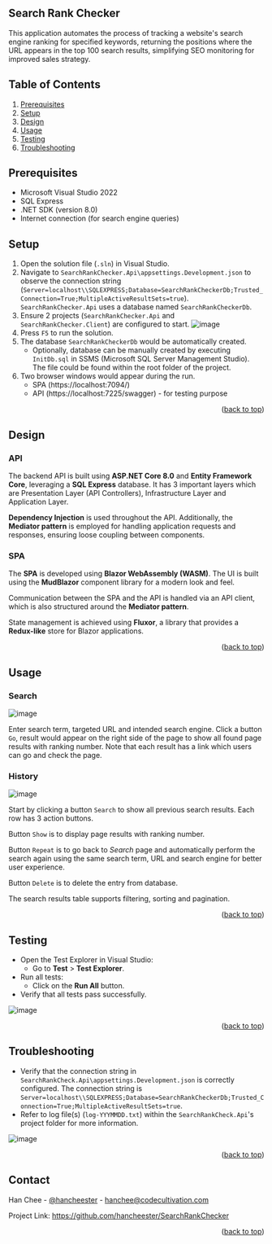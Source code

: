 <div id="top"></div>

## Search Rank Checker
This application automates the process of tracking a website's search engine ranking for specified keywords, returning the positions where the URL appears in the top 100 search results, simplifying SEO monitoring for improved sales strategy.


## Table of Contents 
1. [Prerequisites](#prerequisites) 
2. [Setup](#setup)
3. [Design](#design) 
4. [Usage](#usage) 
5. [Testing](#testing) 
6. [Troubleshooting](#troubleshooting) 


## Prerequisites 
- Microsoft Visual Studio 2022
- SQL Express
- .NET SDK (version 8.0) 
- Internet connection (for search engine queries)


## Setup
1. Open the solution file (`.sln`) in Visual Studio.
2. Navigate to `SearchRankChecker.Api\appsettings.Development.json` to observe the connection string (`Server=localhost\\SQLEXPRESS;Database=SearchRankCheckerDb;Trusted_Connection=True;MultipleActiveResultSets=true`). `SearchRankChecker.Api` uses a database named `SearchRankCheckerDb`. 
3. Ensure 2 projects (`SearchRankChecker.Api` and `SearchRankChecker.Client`) are configured to start.
   ![image](https://github.com/user-attachments/assets/c906a65e-02c3-4a20-ba94-d0b27de42c87)
5. Press `F5` to run the solution.
6. The database `SearchRankCheckerDb` would be automatically created.
	- Optionally, database can be manually created by executing `InitDb.sql` in SSMS (Microsoft SQL Server Management Studio). The file could be found within the root folder of the project.
7. Two browser windows would appear during the run.
	- SPA (https://localhost:7094/)
	- API (https://localhost:7225/swagger) - for testing purpose

<p align="right">(<a href="#top">back to top</a>)</p>

## Design
### API
The backend API is built using **ASP.NET Core 8.0** and **Entity Framework Core**, leveraging a **SQL Express** database. It has 3 important layers which are Presentation Layer (API Controllers), Infrastructure Layer and Application Layer. 

**Dependency Injection** is used throughout the API. Additionally, the **Mediator pattern** is employed for handling application requests and responses, ensuring loose coupling between components.

### SPA
The **SPA** is developed using **Blazor WebAssembly (WASM)**. The UI is built using the **MudBlazor** component library for a modern look and feel.

Communication between the SPA and the API is handled via an API client, which is also structured around the **Mediator pattern**.

State management is achieved using **Fluxor**, a library that provides a **Redux-like** store for Blazor applications.

<p align="right">(<a href="#top">back to top</a>)</p>

## Usage
### Search

![image](https://github.com/user-attachments/assets/3fa92714-6637-4c1c-9215-f7f9e342424e)

Enter search term, targeted URL and intended search engine. Click a button `Go`, result would appear on the right side of the page to show all found page results with ranking number. Note that each result has a link which users can go and check the page.

### History

![image](https://github.com/user-attachments/assets/289f3438-9cdb-4ce3-92c8-4025c24e664c)

Start by clicking a button `Search` to show all previous search results. 
Each row has 3 action buttons. 

Button `Show` is to display page results with ranking number. 

Button `Repeat` is to go back to *Search* page and automatically perform the search again using the same search term, URL and search engine for better user experience. 

Button `Delete` is to delete the entry from database.

The search results table supports filtering, sorting and pagination.

<p align="right">(<a href="#top">back to top</a>)</p>

## Testing
- Open the Test Explorer in Visual Studio:
    - Go to **Test** > **Test Explorer**.
- Run all tests:
    - Click on the **Run All** button.
- Verify that all tests pass successfully.

![image](https://github.com/user-attachments/assets/10a389f9-5eea-4dda-9f5b-633a806fb390)


<p align="right">(<a href="#top">back to top</a>)</p>

## Troubleshooting
- Verify that the connection string in `SearchRankCheck.Api\appsettings.Development.json` is correctly configured. The connection string is `Server=localhost\\SQLEXPRESS;Database=SearchRankCheckerDb;Trusted_Connection=True;MultipleActiveResultSets=true`.
- Refer to log file(s) (`log-YYYMMDD.txt`) within the `SearchRankCheck.Api`'s project folder for more information.

![image](https://github.com/user-attachments/assets/acc2b818-6f25-4666-9fd2-743746e08a66)

<p align="right">(<a href="#top">back to top</a>)</p>

## Contact
Han Chee - [@hancheester](https://x.com/hancheester) - hanchee@codecultivation.com

Project Link: https://github.com/hancheester/SearchRankChecker

<p align="right">(<a href="#top">back to top</a>)</p>
